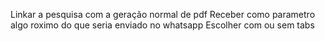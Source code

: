 Linkar a pesquisa com a geração normal de pdf
Receber como parametro algo roximo do que seria enviado no whatsapp
Escolher com ou sem tabs
